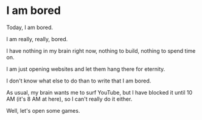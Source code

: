 # I am bored

Today, I am bored.

I am really, really, bored.

I have nothing in my brain right now, nothing to build, nothing to spend time on.

I am just opening websites and let them hang there for eternity.

I don't know what else to do than to write that I am bored.

As usual, my brain wants me to surf YouTube, but I have blocked it until 10 AM (it's 8 AM at here), so I can't really do it either.

Well, let's open some games.